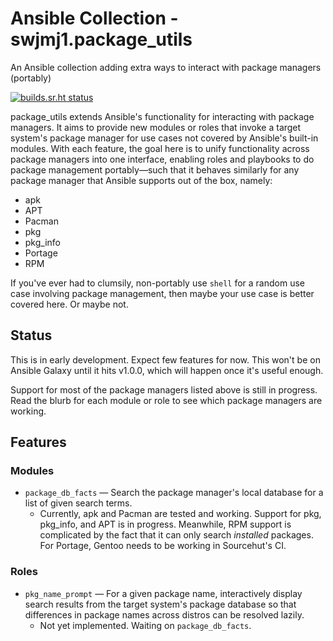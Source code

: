 <!--
SPDX-FileCopyrightText: 2023 swjmj1 <swjmj1@tuta.io>
SPDX-License-Identifier: CC0-1.0
-->


# Ansible Collection - swjmj1.package_utils

An Ansible collection adding extra ways to interact with package
managers (portably)

[![builds.sr.ht status](https://builds.sr.ht/~swjmj1/package_utils/commits/main.svg)](https://builds.sr.ht/~swjmj1/package_utils/commits/main?)

package_utils extends Ansible's functionality for interacting with
package managers. It aims to provide new modules or roles that invoke a
target system's package manager for use cases not covered by Ansible's
built-in modules. With each feature, the goal here is to unify
functionality across package managers into one interface, enabling roles
and playbooks to do package management portably—such that it behaves
similarly for any package manager that Ansible supports out of the box,
namely:

* apk
* APT
* Pacman
* pkg
* pkg_info
* Portage
* RPM

If you've ever had to clumsily, non-portably use `shell` for a random
use case involving package management, then maybe your use case is
better covered here. Or maybe not.


## Status

This is in early development. Expect few features for now. This won't be
on Ansible Galaxy until it hits v1.0.0, which will happen once it's
useful enough.

Support for most of the package managers listed above is still in
progress. Read the blurb for each module or role to see which package
managers are working.


## Features

### Modules
* `package_db_facts` — Search the package manager's local database for a
  list of given search terms.
    * Currently, apk and Pacman are tested and working. Support for pkg,
      pkg_info, and APT is in progress. Meanwhile, RPM support is
      complicated by the fact that it can only search *installed*
      packages. For Portage, Gentoo needs to be working in Sourcehut's
      CI.

### Roles
* `pkg_name_prompt` — For a given package name, interactively display
  search results from the target system's package database so that
  differences in package names across distros can be resolved lazily.
    * Not yet implemented. Waiting on `package_db_facts`.
